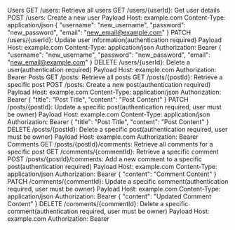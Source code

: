 Users
GET /users: Retrieve all users
GET /users/{userId}: Get user details
POST /users: Create a new user
Payload
Host: example.com
Content-Type: application/json
{
    "username": "new_username",
    "password": "new_password",
    "email": "new_email@example.com"
}
PATCH /users/{userId}: Update user information(authentication required)
Payload
Host: example.com
Content-Type: application/json
Authorization: Bearer <token>
{
    "username": "new_username",
    "password": "new_password",
    "email": "new_email@example.com"
}
DELETE /users/{userId}: Delete a user(authentication required)
Payload
Host: example.com
Authorization: Bearer <token>
Posts
GET /posts: Retrieve all posts
GET /posts/{postId}: Retrieve a specific post
POST /posts: Create a new post(authentication required)
Payload
Host: example.com
Content-Type: application/json
Authorization: Bearer <token>
{
    "title": "Post Title",
    "content": "Post Content"
}
PATCH /posts/{postId}: Update a specific post(authentication required, user must be owner)
Payload
Host: example.com
Content-Type: application/json
Authorization: Bearer <token>
{
    "title": "Post Title",
    "content": "Post Content"
}
DELETE /posts/{postId}: Delete a specific post(authentication required, user must be owner)
Payload
Host: example.com
Authorization: Bearer <token>
Comments
GET /posts/{postId}/comments: Retrieve all comments for a specific post
GET /comments/{commentId}: Retrieve a specific comment 
POST /posts/{postId}/comments: Add a new comment to a specific post(authentication required)
Payload
Host: example.com
Content-Type: application/json
Authorization: Bearer <token>
{
    "content": "Comment Content"
}
PATCH /comments/{commentId}: Update a specific comment(authentication required, user must be owner)
Payload
Host: example.com
Content-Type: application/json
Authorization: Bearer <token>
{
    "content": "Updated Comment Content"
}
DELETE /comments/{commentId}: Delete a specific comment(authentication required, user must be owner)
Payload
Host: example.com
Authorization: Bearer <token>
